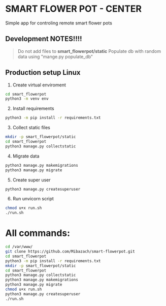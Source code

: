 # SMART FLOWER POT - CENTER

Simple app for controling remote smart flower pots


## Development NOTES!!!!
> Do not add files to **smart_flowerpot/static**
> Populate db with random data using "mange.py populate_db"


## Production setup **Linux**

1. Create virtual enviroment

```bash
cd smart_flowerpot
python3 -m venv env
```

2. Install requirements

```bash
python3 -m pip install -r requirements.txt
```

3. Collect static files
```bash
mkdir -p smart_flowerpot/static
cd smart_flowerpot
python3 manage.py collectstatic
```

4. Migrate data
```bash
python3 manage.py makemigrations
python3 manage.py migrate
```

5. Create super user
```bash
python3 manage.py createsuperuser
```

6. Run unvicorn script
```bash
chmod u+x run.sh
./run.sh
```

# All commands:
```bash
cd /var/www/
git clone https://github.com/Mibazach/smart-flowerpot.git
cd smart_flowerpot
python3 -m pip install -r requirements.txt
mkdir -p smart_flowerpot/static
cd smart_flowerpot
python3 manage.py collectstatic
python3 manage.py makemigrations
python3 manage.py migrate
chmod u+x run.sh
python3 manage.py createsuperuser
./run.sh
```